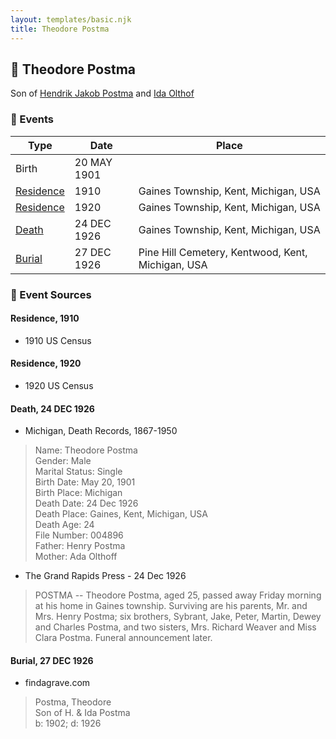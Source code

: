```yaml
---
layout: templates/basic.njk
title: Theodore Postma
---
```

## 🔵 Theodore Postma

Son of [Hendrik Jakob Postma](/people/3/31727152) and [Ida Olthof](/people/6/60020862)

### 📆 Events

Type | Date | Place
------ | ------ | ------
Birth | 20 MAY 1901 |
[Residence](#event-1) | 1910 | Gaines Township, Kent, Michigan, USA
[Residence](#event-2) | 1920 | Gaines Township, Kent, Michigan, USA
[Death](#event-3) | 24 DEC 1926 | Gaines Township, Kent, Michigan, USA
[Burial](#event-4) | 27 DEC 1926 | Pine Hill Cemetery, Kentwood, Kent, Michigan, USA

### 📰 Event Sources

#### <a id="event-1"></a> Residence, 1910
* 1910 US Census

#### <a id="event-2"></a> Residence, 1920
* 1920 US Census

#### <a id="event-3"></a> Death, 24 DEC 1926
* Michigan, Death Records, 1867-1950
>   
  > Name: Theodore Postma  
  > Gender: Male  
  > Marital Status: Single  
  > Birth Date: May 20, 1901  
  > Birth Place: Michigan  
  > Death Date: 24 Dec 1926  
  > Death Place: Gaines, Kent, Michigan, USA  
  > Death Age: 24  
  > File Number: 004896  
  > Father: Henry Postma  
  > Mother: Ada Olthoff
* The Grand Rapids Press  - 24 Dec 1926
>   
  > POSTMA -- Theodore Postma, aged 25, passed away Friday morning at his home in Gaines township. Surviving are his parents, Mr. and Mrs. Henry Postma; six brothers, Sybrant, Jake, Peter, Martin, Dewey and Charles Postma, and two sisters, Mrs. Richard Weaver and Miss Clara Postma. Funeral announcement later.

#### <a id="event-4"></a> Burial, 27 DEC 1926
* findagrave.com
>   
  > Postma, Theodore  
  > Son of H. & Ida Postma  
  > b: 1902; d: 1926
